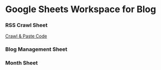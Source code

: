 # Google Sheets Workspace for Blog

### RSS Crawl Sheet
[Crawl & Paste Code]()

### Blog Management Sheet
[]()

### Month Sheet
[]()

